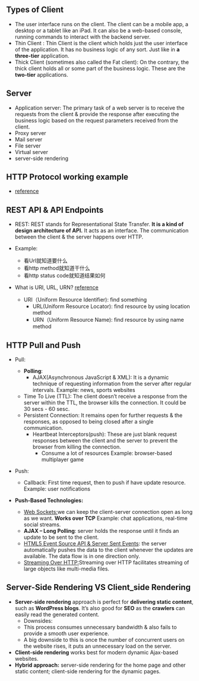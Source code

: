 ## Types of Client
  - The user interface runs on the client. The client can be a mobile app, a desktop or a tablet like an iPad. It can also be a web-based console, running commands to interact with the backend server.
  - Thin Client : Thin Client is the client which holds just the user interface of the application. It has no business logic of any sort. Just like in **a three-tier** application.
  - Thick Client (sometimes also called the Fat client): On the contrary, the thick client holds all or some part of the business logic. These are the **two-tier** applications.


## Server
  - Application server: The primary task of a web server is to receive the requests from the client & provide the response after executing the business logic based on the request parameters received from the client.
  - Proxy server
  - Mail server
  - File server
  - Virtual server
  - server-side rendering
   
## HTTP Protocol working example
  - [reference](https://developer.mozilla.org/en-US/docs/Web/HTTP/Overview)
  
## REST API & API Endpoints
  - REST: REST stands for Representational State Transfer. **It is a kind of design architecture of API.** It acts as an interface. The communication between the client & the server happens over HTTP. 
  - Example:
    - 看Url就知道要什么
    - 看http method就知道干什么
    - 看http status code就知道结果如何
    
  - What is URI, URL, URN? [reference](https://developer.mozilla.org/zh-CN/docs/Web/HTTP/Basics_of_HTTP/Identifying_resources_on_the_Web)
    - URI（Uniform Resource Identifier): find something
      - URL(Uniform Resource Locator): find resource by using location method
      - URN（Uniform Resource Name): find resource by using name method
  
## HTTP Pull and Push
  - Pull:
    - **Polling**:
       - AJAX(Asynchronous JavaScript & XML): It is a dynamic technique of requesting information from the server after regular intervals.   Example: news, sports websites
    - Time To Live (TTL):  The client doesn’t receive a response from the server within the TTL, the browser kills the connection. It could be 30 secs - 60 sesc.
    - Persistent Connection: It remains open for further requests & the responses, as opposed to being closed after a single communication.
      - Heartbeat Interceptors(push): These are just blank request responses between the client and the server to prevent the browser from killing the connection.
        - Consume a lot of resources    Example: browser-based multiplayer game
  - Push:
    - Callback: First time request, then to push if have update resource. Example: user notifications
    
  - **Push-Based Technologies:**
    - [Web Sockets:](https://developer.mozilla.org/en-US/docs/Web/API/WebSockets_API)we can keep the client-server connection open as long as we want.  **Works over TCP** Example: chat applications, real-time social streams. 
    - **AJAX – Long Polling**: server holds the response until it finds an update to be sent to the client.
    - [HTML5 Event Source API & Server Sent Events](https://developer.mozilla.org/en-US/docs/Web/API/Server-sent_events): the server automatically pushes the data to the client whenever the updates are available. The data flow is in one direction only.
    - [Streaming Over HTTP:](https://developer.mozilla.org/en-US/docs/Web/API/Streams_API/Concepts)Streaming over HTTP facilitates streaming of large objects like multi-media files.

## Server-Side Rendering VS Client_side Rendering
  - **Server-side rendering** approach is perfect for **delivering static content**, such as **WordPress blogs**. It’s also good for **SEO** as the **crawlers** can easily read the generated content.
    - Downsides:
    - This process consumes unnecessary bandwidth & also fails to provide a smooth user experience.
    - A big downside to this is once the number of concurrent users on the website rises, it puts an unnecessary load on the server.
  - **Client-side rendering** works best for modern dynamic Ajax-based websites.
  - **Hybrid approach:** server-side rendering for the home page and other static content; client-side rendering for the dynamic pages.

